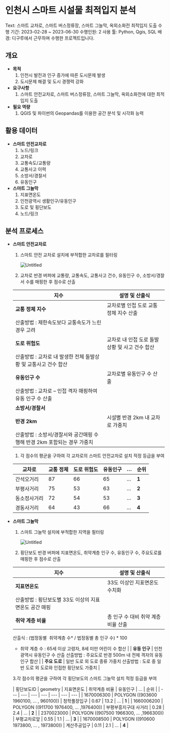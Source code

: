 # 인천시 스마트 시설물 최적입지 분석

Text: 스마트 교차로, 스마트 버스정류장, 스마트 그늘막, 옥외소화전
최적입지 도출
수행 기간: 2023-02-28 ~ 2023-06-30
수행인원: 2
사용 툴: Python, Qgis, SQL
배경: 디구루에서 근무하며 수행한 프로젝트입니다.

## 개요

- **목적**
    1. 인천시 발전과 인구 증가에 따른 도시문제 발생
    2. 도시문제 해결 및 도시 경쟁력 강화
- **요구사항**
    1. 스마트 안전교차로, 스마트 버스정류장, 스마트 그늘막, 옥외소화전에 대한 최적 입지 도출
- **필요 역량**
    1. QGIS 및 파이썬의 Geopandas를 이용한 공간 분석 및 시각화 능력

## 활용 데이터

- **스마트 안전교차로**
    1. 노드/링크
    2. 교차로
    3. 교통속도/교통량
    4. 교통사고 이력
    5. 소방서/경찰서
    6. 유동인구
- **스마트 그늘막**
    1. 지표면온도
    2. 인천광역시 생활인구/유동인구
    3. 도로 및 횡단보도
    4. 노드/링크

## 분석 프로세스

- **스마트 안전교차로**
    1. 스마트 안전 교차로 설치에 부적합한 교차로를 필터링
        
        ![Untitled](Untitled%2012.png)
        
    2. 교차로 반경 버퍼에 교통량, 교통속도, 교통사고 건수, 유동인구 수, 소방서/경찰서 수를 매핑한 후 점수로 산출 
    
    | **지수** | **설명 및 산출식** |
    | --- | --- |
    | **교통 정체 지수** | 교차로별 인접 도로 교통 정체 지수 산출
     산출방법 : 제한속도보다 교통속도가 느린 경우 고려 |
    | **도로 위험도** | 교차로 내 인접 도로 돌발상황 및 사고 건수 합산
     산출방법 : 교차로 내 발생한 전체 돌발상황 및 교통사고 건수 합산 |
    | **유동인구 수** | 교차로별 유동인구 수 산출
     산출방법 : 교차로 – 인접 격자 매핑하여 유동 인구 수 산출 |
    | **소방서/경찰서** 
    **반경 2km** | 시설별 반경 2km 내 교차로 가중치
     산출방법 : 소방서/경찰서와 공간매핑 수행해 반경 2km 포함되는 경우 가중치 |
    1. 각 점수의 평균을 구하여 각 교차로의 스마트 안전교차로 설치 적정 등급을 부여
    
    | 교차로 | 교통 정체 | 도로 위험도 | 유동인구 | … | 순위 |
    | --- | --- | --- | --- | --- | --- |
    | 간석오거리 | 87 | 66 | 65 | … | **1** |
    | 부평사거리 | 75 | 53 | 63 | … | **2** |
    | 동소정사거리 | 72 | 54 | 53 | … | **3** |
    | 경동사거리 | 64 | 43 | 66 | … | **4** |
    
- **스마트 그늘막**
    1. 스마트 그늘막 설치에 부적합한 지역을 필터링
        
        ![Untitled](Untitled%2013.png)
        
    2. 횡단보도 반경 버퍼에 지표면온도, 취약계층 인구 수, 유동인구 수, 주요도로를 매핑한 후 점수로 산출 
    
    | **지수** | **설명 및 산출식** |
    | --- | --- |
    | **지표면온도** | 33도 이상인 지표면온도 수치화
     산출방법 : 횡단보도별 33도 이상의 지표면온도 공간 매핑 |
    | **취약 계층 비율** | 총 인구 수 대비 취약 계층 비율 산출
     산출식 : (법정동별  취약계층 수* / 법정동별 총 인구 수) * 100
    * 취약 계층 수 : 65세 이상 고령자, 8세 미만 어린이 수 합산 |
    | **유동 인구** | 인천광역시 유동인구 수 산출
     산출방법 : 주요도로 반경 500m 내 전체 격자의 유동인구 합산 |
    | **주요 도로** | 일반 도로 외 도로 종류 가중치
     산출방법 : 도로 중 일반 도로 외 도로와 인접한 횡단보도 가중치 |
    
    3.각 점수의 평균을 구하여 각 횡단보도의 스마트 그늘막 설치 적정 등급을 부여
    
    | 횡단보도ID | geometry | 지표면온도 | 취약계층
    비율 | 유동인구 | … | 순위 |
    | --- | --- | --- | --- | --- | --- | --- |
    | 1670006300 | POLYGON ((903600 1960100, … , 960100)) | 청학풀장입구 | 0.67 | 13.2 | … | **1** |
    | 1660006200 | POLYGON ((911700 1976400, … ,1976400)) | 부평부흥지구대
     사거리 | 0.28 | 2.4 | … | **2** |
    | 2370023000 | POLYGON ((907500 1966300, … ,1966300)) | 부평교차로앞 | 0.55 | 1.1 | … | **3** |
    | 1670008500 | POLYGON ((910600 1973800, … , 1973800)) | 계산주공입구 | 0.11 | 2.1 | … | **4** |
